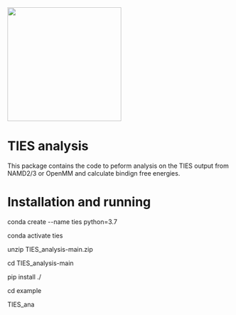 <img src="https://github.com/adw62/TIES/blob/master/TIES/doc/source/_static/images/TIES_logov2.png" width="256">

# TIES analysis
This package contains the code to peform analysis on the TIES output from NAMD2/3 or OpenMM and calculate bindign free energies.

# Installation and running

conda create --name ties python=3.7

conda activate ties

unzip TIES_analysis-main.zip

cd TIES_analysis-main

pip install ./

cd example

TIES_ana
